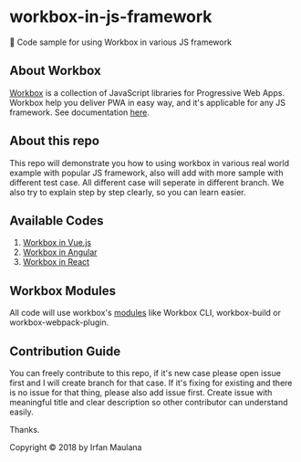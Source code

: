 # workbox-in-js-framework
🍳 Code sample for using Workbox in various JS framework

## About Workbox

[Workbox](https://github.com/GoogleChrome/workbox) is a collection of JavaScript libraries for Progressive Web Apps. Workbox help you deliver PWA in easy way, and it's applicable for any JS framework. See documentation [here](https://workboxjs.org/).

## About this repo

This repo will demonstrate you how to using workbox in various real world example with popular JS framework, also will add with more sample with different test case.
All different case will seperate in different branch.
We also try to explain step by step clearly, so you can learn easier.

## Available Codes

1. [Workbox in Vue.js](https://github.com/mazipan/workbox-in-js-framework/tree/workbox-in-vuejs)
1. [Workbox in Angular](https://github.com/mazipan/workbox-in-js-framework/tree/workbox-in-angular)
1. [Workbox in React](https://github.com/mazipan/workbox-in-js-framework/tree/workbox-in-react)

## Workbox Modules

All code will use workbox's [modules](https://developers.google.com/web/tools/workbox/modules/) like Workbox CLI, workbox-build or workbox-webpack-plugin.

## Contribution Guide

You can freely contribute to this repo, if it's new case please open issue first and I will create branch for that case.
If it's fixing for existing and there is no issue for that thing, please also add issue first.
Create issue with meaningful title and clear description so other contributor can understand easily.

Thanks.


Copyright © 2018 by Irfan Maulana
